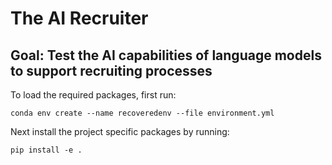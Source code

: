 # The AI Recruiter

## Goal: Test the AI capabilities of language models to support recruiting processes

To load the required packages, first run:

    conda env create --name recoveredenv --file environment.yml

Next install the project specific packages by running:

    pip install -e .

